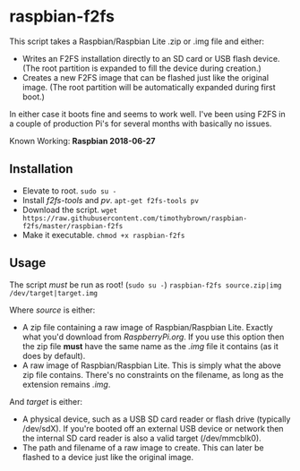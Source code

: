 # raspbian-f2fs

This script takes a Raspbian/Raspbian Lite .zip or .img file and either:
* Writes an F2FS installation directly to an SD card or USB flash device.
(The root partition is expanded to fill the device during creation.)
* Creates a new F2FS image that can be flashed just like the original image.
(The root partition will be automatically expanded during first boot.)

In either case it boots fine and seems to work well. I've been using F2FS in
a couple of production Pi's for several months with basically no issues.

Known Working: **Raspbian 2018-06-27**

## Installation
* Elevate to root.
`sudo su -`
* Install _f2fs-tools_ and _pv_.
`apt-get f2fs-tools pv`
* Download the script.
`wget https://raw.githubusercontent.com/timothybrown/raspbian-f2fs/master/raspbian-f2fs`
* Make it executable.
`chmod +x raspbian-f2fs`

## Usage
The script *must* be run as root! (`sudo su -`)
`raspbian-f2fs source.zip|img /dev/target|target.img`

Where _source_ is either:
* A zip file containing a raw image of Raspbian/Raspbian Lite. Exactly what you'd
download from *RaspberryPi.org*. If you use this option then the zip file **must**
have the same name as the _.img_ file it contains (as it does by default).
* A raw image of Raspbian/Raspbian Lite. This is simply what the above zip file contains.
There's no constraints on the filename, as long as the extension remains _.img_.

And _target_ is either:
* A physical device, such as a USB SD card reader or flash drive (typically /dev/sdX).
If you're booted off an external USB device or network then the internal SD card
reader is also a valid target (/dev/mmcblk0).
* The path and filename of a raw image to create. This can later be flashed to a device
just like the original image.
